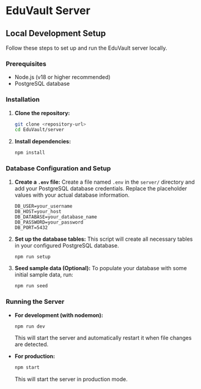 # EduVault Server

## Local Development Setup

Follow these steps to set up and run the EduVault server locally.

### Prerequisites

*   Node.js (v18 or higher recommended)
*   PostgreSQL database

### Installation

1.  **Clone the repository:**
    ```bash
    git clone <repository-url>
    cd EduVault/server
    ```

2.  **Install dependencies:**
    ```bash
    npm install
    ```

### Database Configuration and Setup

1.  **Create a `.env` file:**
    Create a file named `.env` in the `server/` directory and add your PostgreSQL database credentials. Replace the placeholder values with your actual database information.

    ```
    DB_USER=your_username
    DB_HOST=your_host
    DB_DATABASE=your_database_name
    DB_PASSWORD=your_password
    DB_PORT=5432
    ```

2.  **Set up the database tables:**
    This script will create all necessary tables in your configured PostgreSQL database.
    ```bash
    npm run setup
    ```

3.  **Seed sample data (Optional):**
    To populate your database with some initial sample data, run:
    ```bash
    npm run seed
    ```

### Running the Server

*   **For development (with nodemon):**
    ```bash
    npm run dev
    ```
    This will start the server and automatically restart it when file changes are detected.

*   **For production:**
    ```bash
    npm start
    ```
    This will start the server in production mode.
